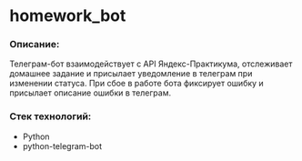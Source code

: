 # homework_bot
### Описание:

Телеграм-бот взаимодействует с API Яндекс-Практикума, отслеживает домашнее задание и присылает уведомление в телеграм при изменении статуса. При сбое в работе бота фиксирует ошибку и присылает описание ошибки в телеграм.

### Стек технологий:

* Python
* python-telegram-bot
